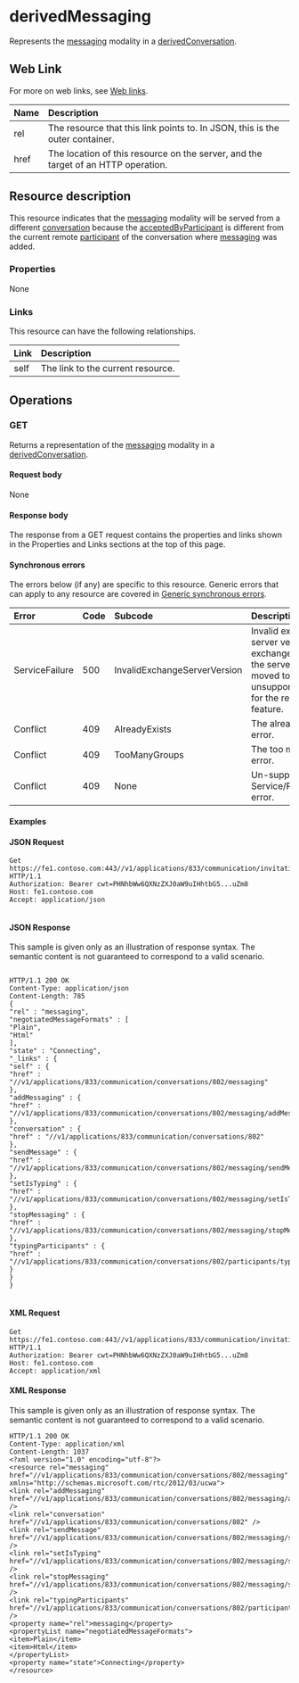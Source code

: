 
# derivedMessaging 


Represents the [messaging](messaging_ref.md) modality in a [derivedConversation](derivedConversation_ref.md). 

## Web Link
<a name="sectionSection0"> </a>

For more on web links, see [Web links](WebLinks.md).



|**Name**|**Description**|
|:-----|:-----|
|rel|The resource that this link points to. In JSON, this is the outer container.|
|href|The location of this resource on the server, and the target of an HTTP operation.|

## Resource description
<a name="sectionSection1"> </a>

This resource indicates that the [messaging](messaging_ref.md) modality will be served from a different [conversation](conversation_ref.md) because the [acceptedByParticipant](acceptedByParticipant_ref.md) is different from the current remote [participant](participant_ref.md) of the conversation where [messaging](messaging_ref.md) was added.


### Properties

None


### Links

This resource can have the following relationships.



|**Link**|**Description**|
|:-----|:-----|
|self|The link to the current resource.|

## Operations
<a name="sectionSection2"> </a>




### GET

Returns a representation of the [messaging](messaging_ref.md) modality in a [derivedConversation](derivedConversation_ref.md).


#### Request body

None


#### Response body

The response from a GET request contains the properties and links shown in the Properties and Links sections at the top of this page.


#### Synchronous errors

The errors below (if any) are specific to this resource. Generic errors that can apply to any resource are covered in [Generic synchronous errors](GenericSynchronousErrors.md).



|**Error**|**Code**|**Subcode**|**Description**|
|:-----|:-----|:-----|:-----|
|ServiceFailure|500|InvalidExchangeServerVersion|Invalid exchange server version.The exchange mailbox of the server might have moved to an unsupported version for the required feature.|
|Conflict|409|AlreadyExists|The already exists error.|
|Conflict|409|TooManyGroups|The too many groups error.|
|Conflict|409|None|Un-supported Service/Resource/API error.|

#### Examples




#### JSON Request


```
Get https://fe1.contoso.com:443//v1/applications/833/communication/invitations/630/derivedMessaging HTTP/1.1
Authorization: Bearer cwt=PHNhbWw6QXNzZXJ0aW9uIHhtbG5...uZm8
Host: fe1.contoso.com
Accept: application/json
									
```


#### JSON Response

This sample is given only as an illustration of response syntax. The semantic content is not guaranteed to correspond to a valid scenario.


```

HTTP/1.1 200 OK
Content-Type: application/json
Content-Length: 785
{
"rel" : "messaging",
"negotiatedMessageFormats" : [
"Plain",
"Html"
],
"state" : "Connecting",
"_links" : {
"self" : {
"href" : "//v1/applications/833/communication/conversations/802/messaging"
},
"addMessaging" : {
"href" : "//v1/applications/833/communication/conversations/802/messaging/addMessaging"
},
"conversation" : {
"href" : "//v1/applications/833/communication/conversations/802"
},
"sendMessage" : {
"href" : "//v1/applications/833/communication/conversations/802/messaging/sendMessage"
},
"setIsTyping" : {
"href" : "//v1/applications/833/communication/conversations/802/messaging/setIsTyping"
},
"stopMessaging" : {
"href" : "//v1/applications/833/communication/conversations/802/messaging/stopMessaging"
},
"typingParticipants" : {
"href" : "//v1/applications/833/communication/conversations/802/participants/typingParticipants"
}
}
}
									
```


#### XML Request


```
Get https://fe1.contoso.com:443//v1/applications/833/communication/invitations/630/derivedMessaging HTTP/1.1
Authorization: Bearer cwt=PHNhbWw6QXNzZXJ0aW9uIHhtbG5...uZm8
Host: fe1.contoso.com
Accept: application/xml

```


#### XML Response

This sample is given only as an illustration of response syntax. The semantic content is not guaranteed to correspond to a valid scenario.


```
HTTP/1.1 200 OK
Content-Type: application/xml
Content-Length: 1037
<?xml version="1.0" encoding="utf-8"?>
<resource rel="messaging" href="//v1/applications/833/communication/conversations/802/messaging" xmlns="http://schemas.microsoft.com/rtc/2012/03/ucwa">
<link rel="addMessaging" href="//v1/applications/833/communication/conversations/802/messaging/addMessaging" />
<link rel="conversation" href="//v1/applications/833/communication/conversations/802" />
<link rel="sendMessage" href="//v1/applications/833/communication/conversations/802/messaging/sendMessage" />
<link rel="setIsTyping" href="//v1/applications/833/communication/conversations/802/messaging/setIsTyping" />
<link rel="stopMessaging" href="//v1/applications/833/communication/conversations/802/messaging/stopMessaging" />
<link rel="typingParticipants" href="//v1/applications/833/communication/conversations/802/participants/typingParticipants" />
<property name="rel">messaging</property>
<propertyList name="negotiatedMessageFormats">
<item>Plain</item>
<item>Html</item>
</propertyList>
<property name="state">Connecting</property>
</resource>

```


